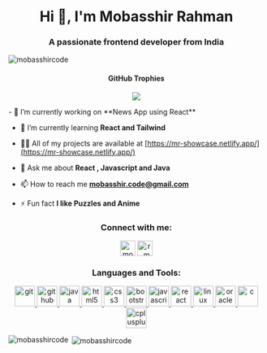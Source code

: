 <h1 align="center">Hi 👋, I'm Mobasshir Rahman</h1>
<h3 align="center">A passionate frontend developer from India</h3>

<p align="left"> <img src="https://visitcount.itsvg.in/api?id=mobasshircode&icon=0&color=1" alt="mobasshircode" /> </p>
<h4 align="center">GitHub Trophies</h4>
<div align="center">

<p> <img src="https://github-profile-trophy.vercel.app/?username=mobasshircode&theme=discord&no-frame=false&no-bg=true&margin-w=65&column=4&title=MultiLanguage,Joined2020,Commits,Followers,Stars,Repositories" /> </p>
</div>
- 🔭 I’m currently working on **News App using React**

- 🌱 I’m currently learning **React and Tailwind**

- 👨‍💻 All of my projects are available at [https://mr-showcase.netlify.app/](https://mr-showcase.netlify.app/)

- 💬 Ask me about **React , Javascript and Java**

- 📫 How to reach me **mobasshir.code@gmail.com**

- ⚡ Fun fact **I like Puzzles and Anime**

<h3 align="center">Connect with me:</h3>
<p align="center">
<a href="https://linkedin.com/in/mobasshircode" target="blank"><img align="center" src="https://www.vectorlogo.zone/logos/linkedin/linkedin-tile.svg" alt="mobasshircode" height="30" width="30" /></a>
<a href="https://instagram.com/r_mobasshir" target="blank"><img align="center" src="https://www.vectorlogo.zone/logos/instagram/instagram-icon.svg" alt="r_mobasshir" height="30" width="30" /></a>
</p>

<h3 align="center">Languages and Tools:</h3>
<p align="center"> <a href="https://git-scm.com/" target="_blank" rel="noreferrer"> <img src="https://www.vectorlogo.zone/logos/git-scm/git-scm-icon.svg" alt="git" width="40" height="40" /> </a> <a href="https://github.com/" target="_blank" rel="noreferrer"> <img src="https://www.vectorlogo.zone/logos/github/github-tile.svg" alt="github" width="40" height="40" /> </a> <a href="https://www.java.com" target="_blank" rel="noreferrer"> <img src="https://www.vectorlogo.zone/logos/java/java-icon.svg" alt="java" width="40" height="40" /> </a> <a href="https://www.w3.org/html/" target="_blank" rel="noreferrer"> <img src="https://www.vectorlogo.zone/logos/w3_html5/w3_html5-icon.svg" alt="html5" width="40" height="40" /> </a> <a href="https://www.w3schools.com/css/" target="_blank" rel="noreferrer"> <img src="https://www.vectorlogo.zone/logos/w3_css/w3_css-icon.svg" alt="css3" width="40" height="40" /> </a> <a href="https://getbootstrap.com" target="_blank" rel="noreferrer"> <img src="https://cdn.jsdelivr.net/gh/devicons/devicon/icons/bootstrap/bootstrap-original.svg" alt="bootstrap" width="40" height="40" /> </a> <a href="https://developer.mozilla.org/en-US/docs/Web/JavaScript" target="_blank" rel="noreferrer" > <img src="https://upload.vectorlogo.zone/logos/javascript/images/239ec8a4-163e-4792-83b6-3f6d96911757.svg" alt="javascript" width="40" height="40" /> </a> <a href="https://reactjs.org/" target="_blank" rel="noreferrer"> <img src="https://www.vectorlogo.zone/logos/reactjs/reactjs-icon.svg" alt="react" width="40" height="40" /> </a> <a href="https://www.linux.org/" target="_blank" rel="noreferrer"> <img src="https://www.vectorlogo.zone/logos/linux/linux-icon.svg" alt="linux" width="40" height="40" /> </a> <a href="https://www.oracle.com/" target="_blank" rel="noreferrer"> <img src="https://www.vectorlogo.zone/logos/oracle/oracle-ar21.svg" alt="oracle" width="40" height="40" /> </a> <a href="https://www.cprogramming.com/" target="_blank" rel="noreferrer"> <img src="https://cdn.jsdelivr.net/gh/devicons/devicon/icons/c/c-original.svg" alt="c" width="40" height="40" /> </a> <a href="https://www.w3schools.com/cpp/" target="_blank" rel="noreferrer"> <img src="https://cdn.jsdelivr.net/gh/devicons/devicon/icons/cplusplus/cplusplus-original.svg" alt="cplusplus" width="40" height="40" /> </a> </p>

<p><img align="left" src="https://github-readme-stats.vercel.app/api/top-langs?username=mobasshircode&show_icons=true&locale=en&layout=compact&theme=tokyonight" alt="mobasshircode" /></p>

<p>&nbsp;<img align="center" src="https://github-readme-stats.vercel.app/api?username=mobasshircode&show_icons=true&locale=en&theme=tokyonight" alt="mobasshircode" /></p>
